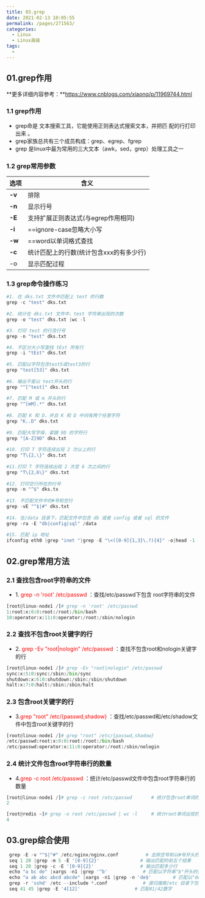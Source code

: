 ```yaml
---
title: 03.grep
date: 2021-02-13 10:05:55
permalink: /pages/271563/
categories:
  - Linux
  - Linux高级
tags:
  - 
---
```



## 01.grep作用

**更多详细内容参考：**https://www.cnblogs.com/xiaonq/p/11969744.html

### 1.1 grep作用

- grep命是 文本搜索工具，它能使用正则表达式搜索文本，并把匹 配的行打印出来 。
- grep家族总共有三个成员构成：grep、egrep、fgrep
- grep 是linux中最为常用的三大文本（awk，sed，grep）处理工具之一

### 1.2 grep常用参数

| 选项   | 含义                                    |
| ------ | --------------------------------------- |
| **-v** | 排除                                    |
| **-n** | 显示行号                                |
| **-E** | 支持扩展正则表达式(与egrep作用相同)     |
| **-i** | ==ignore-case忽略大小写                 |
| **-w** | ==word以单词格式查找                    |
| **-c** | 统计匹配上的行数(统计包含xxx的有多少行) |
| -o     | 显示匹配过程                            |

### 1.3 grep命令操作练习

```python
#1. 在 dks.txt 文件中匹配上 test 的行数
grep -c "test" dks.txt
 
#2. 统计在 dks.txt 文件中，test 字符串出现的次数
grep -o "test" dks.txt |wc -l

#3. 打印 test 的行及行号
grep -n "test" dks.txt

#4. 不区分大小写查找 tEst 所有行
grep -i "tEst" dks.txt
 
#5. 匹配以字符包含test5或test3的行
grep "test[53]" dks.txt
 
#6. 输出不是以 test开头的行
grep "^[^test]" dks.txt
 
#7. 匹配 M 或 m 开头的行
grep "^[mM].*" dks.txt
 
#8. 匹配 K 和 D，并且 K 和 D 中间有两个任意字符
grep "K..D" dks.txt
 
#9. 匹配大写字母，紧跟 9D 的字符行
grep "[A-Z]9D" dks.txt
 
#10. 打印 T 字符连续出现 2 次以上的行
grep "T\{2,\}" dks.txt
 
#11.打印 T 字符连续出现 2 次至 6 次之间的行
grep "T\{2,6\}" dks.txt
 
#12. 打印空行所在的行号
grep -n "^$" dks.tx
 
#13. 不匹配文件中的#号和空行
grep -vE "^$|#" dks.txt
 
#14. 在/data 目录下，匹配文件中包含 db 或者 config 或者 sql 的文件
grep -ra -E "db|config|sql" /data
 
#15. 匹配 ip 地址
ifconfig eth0 |grep "inet "|grep -E "\<([0-9]{1,3}\.?){4}" -o|head -1    
```

## 02.grep常用方法

### 2.1 查找包含root字符串的文件

- 1.<span style="color: red"> grep -n 'root' /etc/passwd</span> ：查找/etc/passwd下包含 root字符串的文件

```python
[root@linux-node1 /]# grep -n 'root' /etc/passwd
1:root:x:0:0:root:/root:/bin/bash
10:operator:x:11:0:operator:/root:/sbin/nologin
```

### 2.2 查找不包含root关键字的行

- 2.<span style="color: red"> grep -Ev "root|nologin" /etc/passwd  </span>：查找不包含root和nologin关键字的行

```python
[root@linux-node1 /]# grep -Ev "root|nologin" /etc/passwd
sync:x:5:0:sync:/sbin:/bin/sync
shutdown:x:6:0:shutdown:/sbin:/sbin/shutdown
halt:x:7:0:halt:/sbin:/sbin/halt
```

### 2.3 包含root关键字的行

- 3.<span style="color: red">grep "root" /etc/{passwd,shadow} </span>：查找/etc/passwd和/etc/shadow文件中包含root关键字的行

```python
[root@linux-node1 /]# grep "root" /etc/{passwd,shadow}
/etc/passwd:root:x:0:0:root:/root:/bin/bash
/etc/passwd:operator:x:11:0:operator:/root:/sbin/nologin
```

### 2.4 统计文件包含root字符串行的数量

- 4.<span style="color: red">grep -c root /etc/passwd  </span>：统计/etc/passwd文件中包含root字符串行的数量

```python
[root@linux-node1 /]# grep -c root /etc/passwd       # 统计包含root单词的行数
2

[root@redis ~]# grep -o root /etc/passwd | wc -l     # 统计root单词出现的次数
4
```



## 03.grep综合使用

```python
 grep -E -v "^$|^#" /etc/nginx/nginx.conf          # 去除空号和以#号开头的行
 seq 1 20 |grep -m 5 -E '[0-9]{2}'               # 输出匹配的前五个结果
 seq 1 20 |grep -c -E '[0-9]{2}'                 # 输出匹配多少行
 echo "a bc de" |xargs -n1 |grep '^b'             # 匹配以字符串"b"开头的行
 echo "a ab abc abcd abcde" |xargs -n1 |grep -n 'de$'        # 匹配以"de"字符串结尾的行
 grep -r 'sshd' /etc --include *.conf             # 递归搜索/etc 目录下包含 "sshd"字符串 的 conf 后缀文件
 seq 41 45 |grep -E '4[12]'                    # 匹配41/42数字
```

